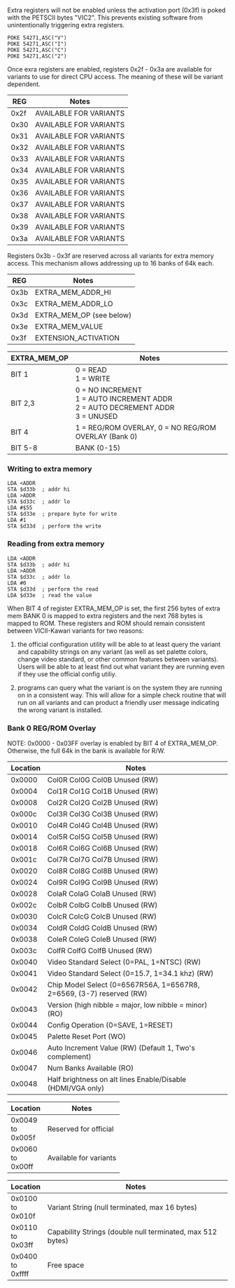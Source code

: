 Extra registers will not be enabled unless the activation port (0x3f)
is poked with the PETSCII bytes "VIC2".  This prevents existing software
from unintentionally triggering extra registers.

    POKE 54271,ASC("V")
    POKE 54271,ASC("I")
    POKE 54271,ASC("C")
    POKE 54271,ASC("2")

Once exra registers are enabled, registers 0x2f - 0x3a are available for
variants to use for direct CPU access.  The meaning of these will be variant
dependent.

REG | Notes
----|----------------------
0x2f|AVAILABLE FOR VARIANTS
0x30|AVAILABLE FOR VARIANTS
0x31|AVAILABLE FOR VARIANTS
0x32|AVAILABLE FOR VARIANTS
0x33|AVAILABLE FOR VARIANTS
0x34|AVAILABLE FOR VARIANTS
0x35|AVAILABLE FOR VARIANTS
0x36|AVAILABLE FOR VARIANTS
0x37|AVAILABLE FOR VARIANTS
0x38|AVAILABLE FOR VARIANTS
0x39|AVAILABLE FOR VARIANTS
0x3a|AVAILABLE FOR VARIANTS

Registers 0x3b - 0x3f are reserved across all variants for extra memory
access.  This mechanism allows addressing up to 16 banks of 64k each.

REG | Notes
----|----------------------
0x3b|EXTRA_MEM_ADDR_HI
0x3c|EXTRA_MEM_ADDR_LO
0x3d|EXTRA_MEM_OP (see below)
0x3e|EXTRA_MEM_VALUE
0x3f|EXTENSION_ACTIVATION

EXTRA_MEM_OP            | Notes
------------------------|------
BIT 1                   | 0 = READ<br>1 = WRITE
BIT 2,3                 | 0 = NO INCREMENT<br>1 = AUTO INCREMENT ADDR<br>2 = AUTO DECREMENT ADDR<br>3 = UNUSED
BIT 4                   | 1 = REG/ROM OVERLAY, 0 = NO REG/ROM OVERLAY (Bank 0)
BIT 5-8                 | BANK (0-15)

### Writing to extra memory
    LDA <ADDR
    STA $d33b  ; addr hi
    LDA >ADDR
    STA $d33c  ; addr lo
    LDA #$55
    STA $d33e  ; prepare byte for write
    LDA #1
    STA $d33d  ; perform the write

### Reading from extra memory
    LDA <ADDR
    STA $d33b  ; addr hi
    LDA >ADDR
    STA $d33c  ; addr lo
    LDA #0
    STA $d33d  ; perform the read
    LDA $d33e  ; read the value
   
When BIT 4 of register EXTRA_MEM_OP is set, the first 256 bytes
of extra mem BANK 0 is mapped to extra registers and the next 768 bytes
is mapped to ROM. These registers and ROM should remain consistent between
VICII-Kawari variants for two reasons: 

1) the official configuration utility will be able to at
least query the variant and capability strings on any
variant (as well as set palette colors, change video
standard, or other common features between variants).
Users will be able to at least find out what variant
they are running even if they use the official config
utiliy.

2) programs can query what the variant is on the system
they are running on in a consistent way. This will allow
for a simple check routine that will run on all variants
and can product a friendly user message indicating the
wrong variant is installed.

### Bank 0 REG/ROM Overlay

NOTE: 0x0000 - 0x03FF overlay is enabled by BIT 4 of EXTRA_MEM_OP. Otherwise, the full 64k in the bank is available for R/W.

Location  | Notes
----------|------------------------------
0x0000    | Col0R Col0G Col0B Unused (RW)
0x0004    | Col1R Col1G Col1B Unused (RW)
0x0008    | Col2R Col2G Col2B Unused (RW)
0x000c    | Col3R Col3G Col3B Unused (RW)
0x0010    | Col4R Col4G Col4B Unused (RW)
0x0014    | Col5R Col5G Col5B Unused (RW)
0x0018    | Col6R Col6G Col6B Unused (RW)
0x001c    | Col7R Col7G Col7B Unused (RW)
0x0020    | Col8R Col8G Col8B Unused (RW)
0x0024    | Col9R Col9G Col9B Unused (RW)
0x0028    | ColaR ColaG ColaB Unused (RW)
0x002c    | ColbR ColbG ColbB Unused (RW)
0x0030    | ColcR ColcG ColcB Unused (RW)
0x0034    | ColdR ColdG ColdB Unused (RW)
0x0038    | ColeR ColeG ColeB Unused (RW)
0x003c    | ColfR ColfG ColfB Unused (RW)
0x0040    | Video Standard Select (0=PAL, 1=NTSC) (RW)
0x0041    | Video Standard Select (0=15.7, 1=34.1 khz) (RW)
0x0042    | Chip Model Select (0=6567R56A, 1=6567R8, 2=6569, (3-7) reserved (RW)
0x0043    | Version (high nibble = major, low nibble = minor) (RO)
0x0044    | Config Operation (0=SAVE, 1=RESET)
0x0045    | Palette Reset Port (WO)
0x0046    | Auto Increment Value (RW) (Default 1, Two's complement)
0x0047    | Num Banks Available (RO)
0x0048    | Half brightness on alt lines Enable/Disable (HDMI/VGA only)

Location  | Notes
----------|------------------------------
0x0049<br>to<br>0x005f | Reserved for official
0x0060<br>to<br>0x00ff | Available for variants

Location               | Notes
-----------------------|------------------------------
0x0100<br>to<br>0x010f | Variant String (null terminated, max 16 bytes)
0x0110<br>to<br>0x03ff | Capability Strings (double null terminated, max 512 bytes)
0x0400<br>to<br>0xffff | Free space
